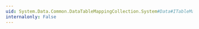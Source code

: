 ```yaml
---
uid: System.Data.Common.DataTableMappingCollection.System#Data#ITableMappingCollection#GetByDataSetTable(System.String)
internalonly: False
---
```


